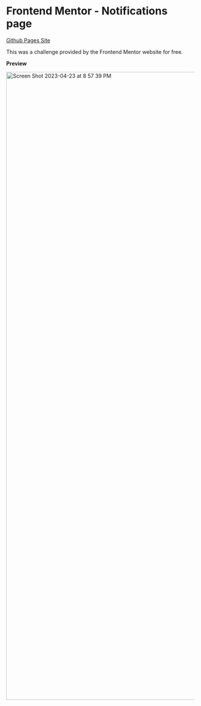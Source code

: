 # Frontend Mentor - Notifications page

[Github Pages Site](https://wjk36.github.io/notifications-page/)

This was a challenge provided by the Frontend Mentor website for free. 

**Preview**

<img width="1679" alt="Screen Shot 2023-04-23 at 8 57 39 PM" src="https://user-images.githubusercontent.com/57546377/233896948-3ce1a344-7334-4dd3-9347-2a2fca43f155.png">


